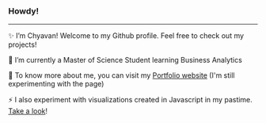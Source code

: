 ### Howdy!
---

✨ I’m Chyavan! Welcome to my Github profile. Feel free to check out my projects!

🔭 I’m currently a Master of Science Student learning Business Analytics

🚀 To know more about me, you can visit my [Portfolio website](https://chyavan-mc.github.io/) (I'm still experimenting with the page)

⚡ I also experiment with visualizations created in Javascript in my pastime. [Take a look](https://chyavan-mc.github.io/Creative-Coding/)!
